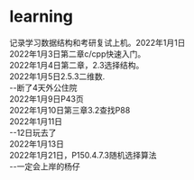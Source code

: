 # learning
记录学习数据结构和考研复试上机。2022年1月1日  
2022年1月3日第二章c/cpp快速入门。  
2022年1月4日第二章，2.3选择结构。  
2022年1月5日2.5.3二维数.    
--断了4天外公住院  
2022年1月9日P43页  
2022年1月10日第三章3.2查找P88  
2022年1月11日  
--12日玩去了  
2022年1月13日  
2022年1月21日，P150.4.7.3随机选择算法  
--一定会上岸的杨仔
